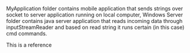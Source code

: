 MyApplication folder contains mobile application that sends strings over socket to server application running on local computer, Windows Server folder contains java server application that reads incoming data through inputStreamReader and based on read string it runs certain (in this case) cmd commands.

This is a reference

